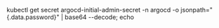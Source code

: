 kubectl get secret argocd-initial-admin-secret -n argocd -o jsonpath="{.data.password}" | base64 --decode; echo




